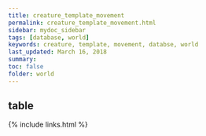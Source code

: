 ```yaml
---
title: creature_template_movement
permalink: creature_template_movement.html
sidebar: mydoc_sidebar
tags: [database, world]
keywords: creature, template, movement, databse, world
last_updated: March 16, 2018
summary:
toc: false
folder: world
---
```


## table

{% include links.html %}